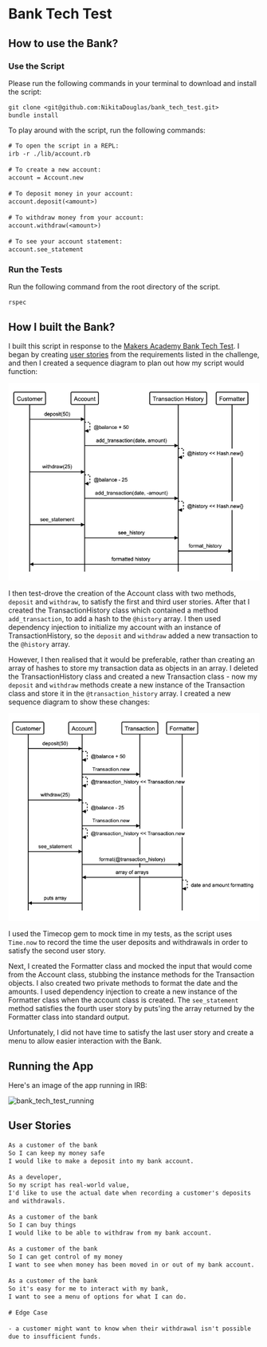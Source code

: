 # Bank Tech Test

## How to use the Bank?

### Use the Script

Please run the following commands in your terminal to download and install the script:

```
git clone <git@github.com:NikitaDouglas/bank_tech_test.git>
bundle install
```

To play around with the script, run the following commands:

```
# To open the script in a REPL:
irb -r ./lib/account.rb

# To create a new account:
account = Account.new

# To deposit money in your account:
account.deposit(<amount>)

# To withdraw money from your account:
account.withdraw(<amount>)

# To see your account statement:
account.see_statement

```

### Run the Tests

Run the following command from the root directory of the script.

```
rspec
```

## How I built the Bank?

I built this script in response to the [Makers Academy Bank Tech Test](https://github.com/NikitaDouglas/bank_tech_test/blob/master/CHALLENGE.md). I began by creating [user stories](https://github.com/NikitaDouglas/bank_tech_test#user-stories) from the requirements listed in the challenge, and then I created a sequence diagram to plan out how my script would function:

![Bank_Tech_Test_Sequence_Diagram_1](https://github.com/NikitaDouglas/bank_tech_test/blob/master/images/bank_tech_test_sequence_1.png)

I then test-drove the creation of the Account class with two methods, `deposit` and `withdraw`, to satisfy the first and third user stories. After that I created the TransactionHistory class which contained a method `add_transaction`, to add a hash to the `@history` array. I then used dependency injection to initialize my account with an instance of TransactionHistory, so the `deposit` and `withdraw` added a new transaction to the `@history` array. 

However, I then realised that it would be preferable, rather than creating an array of hashes to store my transaction data as objects in an array. I deleted the TransactionHistory class and created a new Transaction class - now my `deposit` and `withdraw` methods create a new instance of the Transaction class and store it in the `@transaction_history` array. I created a new sequence diagram to show these changes:

![Bank_Tech_Test_Sequence_Diagram_3](https://github.com/NikitaDouglas/bank_tech_test/blob/master/images/bank_tech_test_sequence_3.png)

I used the Timecop gem to mock time in my tests, as the script uses `Time.now` to record the time the user deposits and withdrawals in order to satisfy the second user story. 

Next, I created the Formatter class and mocked the input that would come from the Account class, stubbing the instance methods for the Transaction objects. I also created two private methods to format the date and the amounts. I used dependency injection to create a new instance of the Formatter class when the account class is created. The `see_statement` method satisfies the fourth user story by puts'ing the array returned by the Formatter class into standard output. 

Unfortunately, I did not have time to satisfy the last user story and create a menu to allow easier interaction with the Bank. 

## Running the App

Here's an image of the app running in IRB:

![bank_tech_test_running]()

## User Stories

```
As a customer of the bank
So I can keep my money safe
I would like to make a deposit into my bank account. 

As a developer, 
So my script has real-world value,
I'd like to use the actual date when recording a customer's deposits and withdrawals. 

As a customer of the bank
So I can buy things
I would like to be able to withdraw from my bank account. 

As a customer of the bank
So I can get control of my money
I want to see when money has been moved in or out of my bank account.

As a customer of the bank
So it's easy for me to interact with my bank,
I want to see a menu of options for what I can do.

# Edge Case

- a customer might want to know when their withdrawal isn't possible due to insufficient funds.
```
